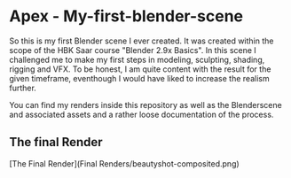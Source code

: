 # Apex - My-first-blender-scene
So this is my first Blender scene I ever created. It was created within the scope of the HBK Saar course "Blender 2.9x Basics".
In this scene I challenged me to make my first steps in modeling, sculpting, shading, rigging and VFX.
To be honest, I am quite content with the result for the given timeframe, eventhough I would have liked to increase the realism further.

You can find my renders inside this repository as well as the Blenderscene and associated assets and a rather loose documentation of the process.

## The final Render
[The Final Render](Final Renders/beautyshot-composited.png)
